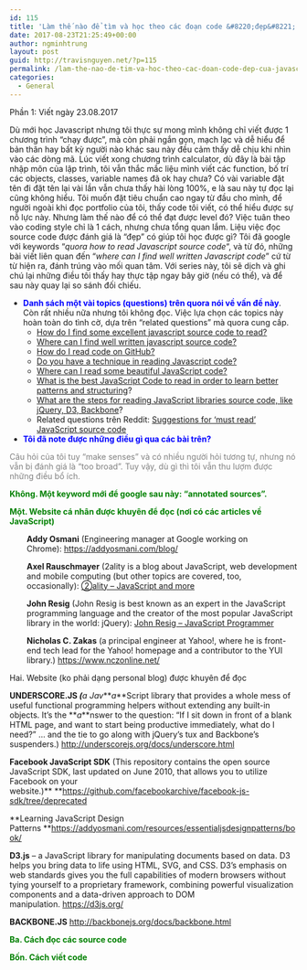 ```yaml
---
id: 115
title: 'Làm thế nào để tìm và học theo các đoạn code &#8220;đẹp&#8221; của Javascript? (phần 1)'
date: 2017-08-23T21:25:49+00:00
author: ngminhtrung
layout: post
guid: http://travisnguyen.net/?p=115
permalink: /lam-the-nao-de-tim-va-hoc-theo-cac-doan-code-dep-cua-javascript-phan-1/
categories:
  - General
---
```

Phần 1: Viết ngày 23.08.2017

Dù mới học Javascript nhưng tôi thực sự mong mình không chỉ viết được 1 chương trình &#8220;chạy được&#8221;, mà còn phải ngắn gọn, mạch lạc và dễ hiểu để bản thân hay bất kỳ người nào khác sau này đều cảm thấy dễ chịu khi nhìn vào các dòng mã. Lúc viết xong chương trình calculator, dù đây là bài tập nhập môn của lập trình, tôi vẫn thắc mắc liệu mình viết các function, bố trí các objects, classes, variable names đã ok hay chưa? Có vài variable đặt tên đi đặt tên lại vài lần vẫn chưa thấy hài lòng 100%, e là sau này tự đọc lại cũng không hiểu. Tôi muốn đặt tiêu chuẩn cao ngay từ đầu cho mình, để người ngoài khi đọc portfolio của tôi, thấy code tôi viết, có thể hiểu được sự nỗ lực này. Nhưng làm thế nào để có thể đạt được level đó? Việc tuân theo vào coding style chỉ là 1 cách, nhưng chưa tổng quan lắm. Liệu việc đọc source code được đánh giá là &#8220;đẹp&#8221; có giúp tôi học được gì? Tôi đã google với keywords &#8220;_quora how to read Javascript source code_&#8220;, và từ đó, những bài viết liên quan đến &#8220;_where can I find well written Javascript code_&#8221; cứ từ từ hiện ra, đánh trúng vào mối quan tâm. Với series này, tôi sẽ dịch và ghi chú lại những điều tôi thấy hay thực tập ngay bây giờ (nếu có thể), và để sau này quay lại so sánh đối chiếu.

  * <span style="color: #0000ff;"><strong>Danh sách một vài topics (questions) trên quora nói về vấn đề này</strong></span>. Còn rất nhiều nữa nhưng tôi không đọc. Việc lựa chọn các topics này hoàn toàn do tình cờ, dựa trên &#8220;related questions&#8221; mà quora cung cấp. 
      * <a href="https://www.quora.com/How-do-I-find-some-excellent-javascript-source-code-to-read" target="_blank" rel="noopener">How do I find some excellent javascript source code to read?</a>
      * <a href="https://www.quora.com/Where-can-I-find-well-written-javascript-source-code" target="_blank" rel="noopener">Where can I find well written javascript source code?</a>
      * <a href="https://www.quora.com/How-do-I-read-code-on-GitHub" target="_blank" rel="noopener">How do I read code on GitHub?</a>
      * <a href="https://www.quora.com/Do-you-have-a-technique-in-reading-Javascript-code" target="_blank" rel="noopener">Do you have a technique in reading Javascript code?</a>
      * <a href="https://www.quora.com/Where-can-I-read-some-beautiful-JavaScript-code" target="_blank" rel="noopener">Where can I read some beautiful JavaScript code?</a>
      * <a href="https://www.quora.com/What-is-the-best-JavaScript-Code-to-read-in-order-to-learn-better-patterns-and-structuring" target="_blank" rel="noopener">What is the best JavaScript Code to read in order to learn better patterns and structuring</a>?
      * <a href="https://www.quora.com/What-are-the-steps-for-reading-JavaScript-libraries-source-code-like-jQuery-D3-Backbone" target="_blank" rel="noopener">What are the steps for reading JavaScript libraries source code, like jQuery, D3, Backbone</a>?
      * Related questions trên Reddit: <a href="https://www.reddit.com/r/javascript/comments/2zt8wg/suggestions_for_must_read_javascript_source_code/" target="_blank" rel="noopener">Suggestions for &#8216;must read&#8217; JavaScript source code</a>
  * <strong style="color: #0000ff;">Tôi đã note được những điều gì qua các bài trên?</strong>

<span style="color: #808080;">Câu hỏi của tôi tuy &#8220;make senses&#8221; và có nhiều người hỏi tương tự, nhưng nó vẫn bị đánh giá là &#8220;too broad&#8221;. Tuy vậy, dù gì thì tôi vẫn thu lượm được những điều bổ ích. </span>

**<span style="color: #008000;">Không. Một keyword mới để google sau này: &#8220;annotated sources&#8221;. </span>**

<span style="color: #008000;"><strong>Một. Website cá nhân được khuyên để đọc (nơi có các articles về JavaScript)</strong></span>

<p class="qtext_para" style="padding-left: 30px;">
  <strong>Addy Osmani</strong> (Engineering manager at Google working on Chrome): <span class="qlink_container"><a class="external_link" href="https://addyosmani.com/blog/" target="_blank" rel="noopener nofollow">https://addyosmani.com/blog/</a></span>
</p>

<p class="qtext_para" style="padding-left: 30px;">
  <strong>Axel Rauschmayer</strong> (2ality is a blog about JavaScript, web development and mobile computing (but other topics are covered, too, occasionally): <span class="qlink_container"><a class="external_link" href="http://www.2ality.com/" target="_blank" rel="noopener nofollow" data-qt-tooltip="2ality.com" data-tooltip="attached">②ality &#8211; JavaScript and more</a></span>
</p>

<p class="qtext_para" style="padding-left: 30px;">
  <strong>John Resig</strong> (John Resig is best known as an expert in the JavaScript programming language and the creator of the most popular JavaScript library in the world: jQuery): <span class="qlink_container"><a class="external_link" href="http://ejohn.org/" target="_blank" rel="noopener nofollow" data-qt-tooltip="ejohn.org" data-tooltip="attached">John Resig &#8211; JavaScript Programmer</a></span>
</p>

<p class="qtext_para" style="padding-left: 30px;">
  <strong>Nicholas C. Zakas</strong> (<span class="qlink_container">a principal engineer at Yahoo!, where he is front-end tech lead for the Yahoo! homepage and a contributor to the YUI library.) <a class="external_link" href="https://www.nczonline.net/" target="_blank" rel="noopener nofollow">https://www.nczonline.net/</a></span>
</p>

Hai. Website (ko phải dạng personal blog) được khuyên để đọc

**UNDERSCORE.JS _(_**_a_ _Jav_**_a_**Script library that provides a whole mess of useful functional programming helpers without extending any built-in objects. It’s the **_a_**nswer to the question: “If I sit down in front of a blank HTML page, and want to start being productive immediately, what do I need?” … and the tie to go along with jQuery&#8217;s tux and Backbone&#8217;s suspenders.) <a href="http://underscorejs.org/docs/underscore.html" target="_blank" rel="noopener">http://underscorejs.org/docs/underscore.html</a>

**Facebook JavaScript SDK** (This repository contains the open source JavaScript SDK, last updated on June 2010, that allows you to utilize Facebook on your website.)** **<a href="https://github.com/facebookarchive/facebook-js-sdk/tree/deprecated" target="_blank" rel="noopener">https://github.com/facebookarchive/facebook-js-sdk/tree/deprecated</a>

**Learning JavaScript Design Patterns **<a href="https://addyosmani.com/resources/essentialjsdesignpatterns/book/" target="_blank" rel="noopener">https://addyosmani.com/resources/essentialjsdesignpatterns/book/</a>

**D3.js** &#8211; a JavaScript library for manipulating documents based on data. D3 helps you bring data to life using HTML, SVG, and CSS. D3’s emphasis on web standards gives you the full capabilities of modern browsers without tying yourself to a proprietary framework, combining powerful visualization components and a data-driven approach to DOM manipulation. <a href="https://d3js.org/" target="_blank" rel="noopener">https://d3js.org/</a>

**BACKBONE.JS** <a href="http://backbonejs.org/docs/backbone.html" target="_blank" rel="noopener">http://backbonejs.org/docs/backbone.html</a>

**<span style="color: #008000;">Ba. Cách đọc các source code</span>**

**<span style="color: #008000;">Bốn. Cách viết code</span>**